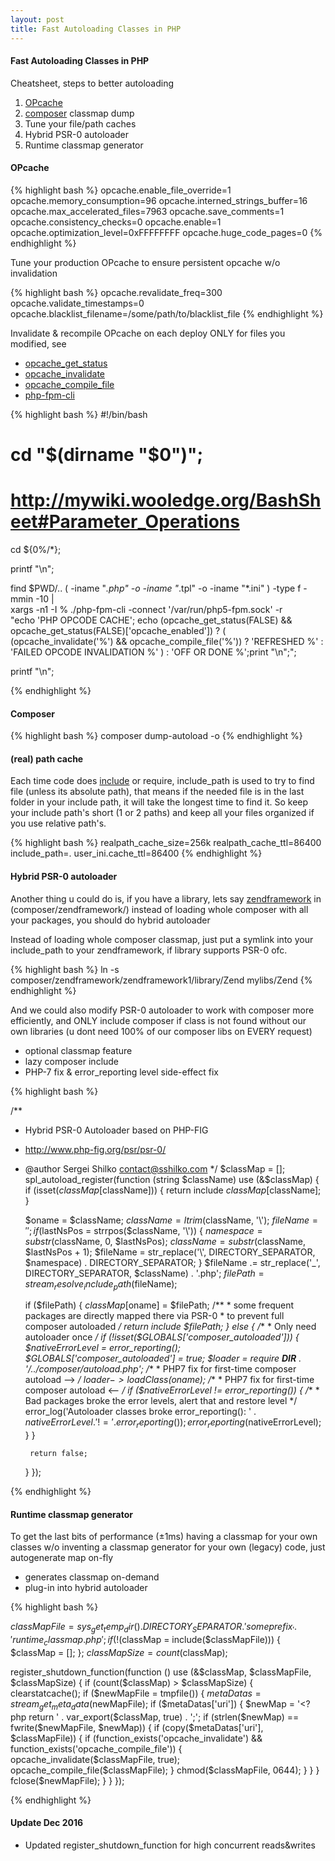 ```yaml
---
layout: post
title: Fast Autoloading Classes in PHP
---
```


#### Fast Autoloading Classes in PHP

Cheatsheet, steps to better autoloading

1. [OPcache](http://php.net/manual/en/book.opcache.php)
2. [composer](https://getcomposer.org) classmap dump
3. Tune your file/path caches
4. Hybrid PSR-0 autoloader
5. Runtime classmap generator

#### OPcache

{% highlight bash %}
opcache.enable_file_override=1
opcache.memory_consumption=96
opcache.interned_strings_buffer=16
opcache.max_accelerated_files=7963
opcache.save_comments=1
opcache.consistency_checks=0
opcache.enable=1
opcache.optimization_level=0xFFFFFFFF
opcache.huge_code_pages=0
{% endhighlight %}

Tune your production OPcache to ensure persistent opcache w/o invalidation

{% highlight bash %}
opcache.revalidate_freq=300
opcache.validate_timestamps=0
opcache.blacklist_filename=/some/path/to/blacklist_file
{% endhighlight %}

Invalidate & recompile OPcache on each deploy ONLY for files you modified, see

* [opcache_get_status](http://php.net/manual/en/function.opcache-get-status.php)
* [opcache_invalidate](http://php.net/manual/en/function.opcache-invalidate.php)
* [opcache_compile_file](http://us1.php.net/manual/en/function.opcache-compile-file.php)
* [php-fpm-cli](https://gist.github.com/muhqu/91497df3a110f594b992)

{% highlight bash %}
#!/bin/bash

# cd "$(dirname "$0")";
# http://mywiki.wooledge.org/BashSheet#Parameter_Operations
cd ${0%/*};

printf "\n";

find $PWD/.. \( -iname "*.php" -o -iname "*.tpl" -o -iname "*.ini" \) -type f -mmin -10 | \
xargs -n1 -I % ./php-fpm-cli -connect '/var/run/php5-fpm.sock' -r \
"echo 'PHP OPCODE CACHE';
echo (opcache_get_status(FALSE) && opcache_get_status(FALSE)['opcache_enabled']) ? (
    (opcache_invalidate('%') && opcache_compile_file('%')) ? 'REFRESHED %' : 'FAILED OPCODE INVALIDATION %'
) : 'OFF OR DONE %';print \"\n\";";

printf "\n";

{% endhighlight %}


#### Composer
{% highlight bash %}
composer dump-autoload -o
{% endhighlight %}

#### (real) path cache

Each time code does [include](http://php.net/manual/en/function.include.php) or require, 
include_path is used to try to find file (unless its absolute path), that means if the needed
file is in the last folder in your include path, it will take the longest time to find it.
So keep your include path's short (1 or 2 paths) and keep all your files organized if you use relative path's.

{% highlight bash %}
realpath_cache_size=256k
realpath_cache_ttl=86400
include_path=.
user_ini.cache_ttl=86400
{% endhighlight %}

#### Hybrid PSR-0 autoloader

Another thing u could do is, if you have a library, lets say [zendframework](https://github.com/zendframework/zf1) 
in (composer/zendframework/) instead of loading whole composer with all your packages, you should do hybrid autoloader

Instead of loading whole composer classmap, just put a symlink into your include_path to your zendframework,
if library supports PSR-0 ofc.

{% highlight bash %}
ln -s composer/zendframework/zendframework1/library/Zend mylibs/Zend
{% endhighlight %}

And we could also modify PSR-0 autoloader to work with composer more efficiently, and ONLY include composer
if class is not found without our own libraries (u dont need 100% of our composer libs on EVERY request)

* optional classmap feature
* lazy composer include
* PHP-7 fix & error_reporting level side-effect fix

{% highlight bash %}

/**
 * Hybrid PSR-0 Autoloader based on PHP-FIG
 * http://www.php-fig.org/psr/psr-0/
 * @author Sergei Shilko <contact@sshilko.com>
 */
$classMap = []; 
spl_autoload_register(function (string $className) use (&$classMap) {
    if (isset($classMap[$className])) {
        return include $classMap[$className];
    }

    $oname     = $className;
    $className = ltrim($className, '\\');
    $fileName  = '';
    if ($lastNsPos = strrpos($className, '\\')) {
        $namespace = substr($className, 0, $lastNsPos);
        $className = substr($className, $lastNsPos + 1);
        $fileName  = str_replace('\\', DIRECTORY_SEPARATOR, $namespace) . DIRECTORY_SEPARATOR;
    }
    $fileName .= str_replace('_', DIRECTORY_SEPARATOR, $className) . '.php';
    $filePath = stream_resolve_include_path($fileName);

    if ($filePath) {
        $classMap[$oname] = $filePath;
        /**
         * some frequent packages are directly mapped there via PSR-0
         * to prevent full composer autoloaded
         */
        return include $filePath;
    } else {
        /**
         * Only need autoloader once
         */
        if (!isset($GLOBALS['composer_autoloaded'])) {
            $nativeErrorLevel               = error_reporting();
            $GLOBALS['composer_autoloaded'] = true;
            $loader                         = require __DIR__ . '/../composer/autoload.php';
            /**
             * PHP7 fix for first-time composer autoload -->
             */
            $loader->loadClass($oname);
            /**
             * PHP7 fix for first-time composer autoload <--
             */
            if ($nativeErrorLevel != error_reporting()) {
                /**
                 * Bad packages broke the error levels, alert that and restore level
                 */
                error_log('Autoloader classes broke error_reporting(): ' . $nativeErrorLevel . ' != ' . error_reporting());
                error_reporting($nativeErrorLevel);
            }
        }

        return false;
    }
});

{% endhighlight %}


#### Runtime classmap generator

To get the last bits of performance (±1ms) having a classmap for your own classes w/o inventing a classmap generator
for your own (legacy) code, just autogenerate map on-fly

* generates classmap on-demand
* plug-in into hybrid autoloader

{% highlight bash %}

$classMapFile   = sys_get_temp_dir() . DIRECTORY_SEPARATOR . 'someprefix_' . 'runtime_classmap.php';
if (!($classMap = include($classMapFile))) {
    $classMap = [];
};
$classMapSize = count($classMap);

register_shutdown_function(function () use (&$classMap, $classMapFile, $classMapSize) {
    if (count($classMap) > $classMapSize) {
        clearstatcache();
        if ($newMapFile = tmpfile()) {
            $metaDatas  = stream_get_meta_data($newMapFile);
            if ($metaDatas['uri']) {
                $newMap = '<?php return ' . var_export($classMap, true) . ';';
                if (strlen($newMap) == fwrite($newMapFile, $newMap)) {
                    if (copy($metaDatas['uri'], $classMapFile)) {
                        if (function_exists('opcache_invalidate') && function_exists('opcache_compile_file')) {
                            opcache_invalidate($classMapFile, true);
                            opcache_compile_file($classMapFile);
                        }
                        chmod($classMapFile, 0644);
                    }
                }
            }
            fclose($newMapFile);
        }
    }
});

{% endhighlight %}

#### Update Dec 2016
 * Updated register_shutdown_function for high concurrent reads&writes

